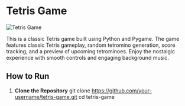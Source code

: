 # Tetris Game

![Tetris Game](https://imgur.com/a/EFqRFtu)

This is a classic Tetris game built using Python and Pygame. The game features classic Tetris gameplay, random tetromino generation, score tracking, and a preview of upcoming tetrominoes. Enjoy the nostalgic experience with smooth controls and engaging background music.

## How to Run

1. **Clone the Repository**
   git clone https://github.com/your-username/tetris-game.git
   cd tetris-game
